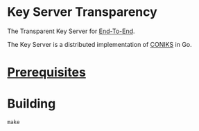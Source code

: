 Key Server Transparency
=======================

The Transparent Key Server for
[End-To-End](https://github.com/google/end-to-end).

The Key Server is a distributed implementation of
[CONIKS](https://eprint.iacr.org/2014/1004.pdf) in Go.

# [Prerequisites](PREREQUISITES)

# Building
```
make
```

